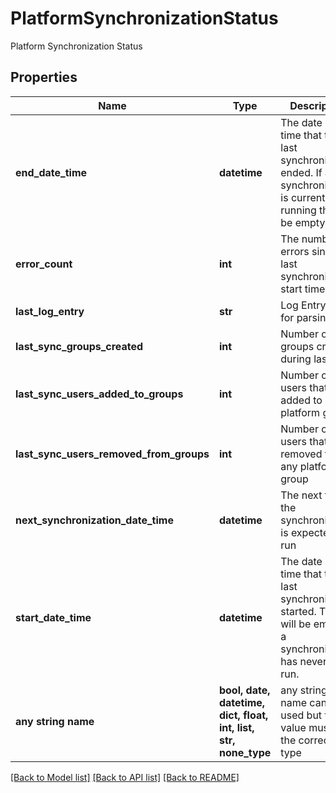 # PlatformSynchronizationStatus

Platform Synchronization Status

## Properties
Name | Type | Description | Notes
------------ | ------------- | ------------- | -------------
**end_date_time** | **datetime** | The date and time that the last synchronization ended.  If a synchronization is currently running this will be empty. | [optional] 
**error_count** | **int** | The number of errors since the last synchronization start time | [optional] 
**last_log_entry** | **str** | Log Entry used for parsing | [optional] 
**last_sync_groups_created** | **int** | Number of groups created during last sync | [optional] 
**last_sync_users_added_to_groups** | **int** | Number of users that were added to any platform group | [optional] 
**last_sync_users_removed_from_groups** | **int** | Number of users that were removed from any platform group | [optional] 
**next_synchronization_date_time** | **datetime** | The next time the synchronization is expected to run | [optional] 
**start_date_time** | **datetime** | The date and time that the last synchronization started.  This will be empty if a synchronization has never been run. | [optional] 
**any string name** | **bool, date, datetime, dict, float, int, list, str, none_type** | any string name can be used but the value must be the correct type | [optional]

[[Back to Model list]](../README.md#documentation-for-models) [[Back to API list]](../README.md#documentation-for-api-endpoints) [[Back to README]](../README.md)


